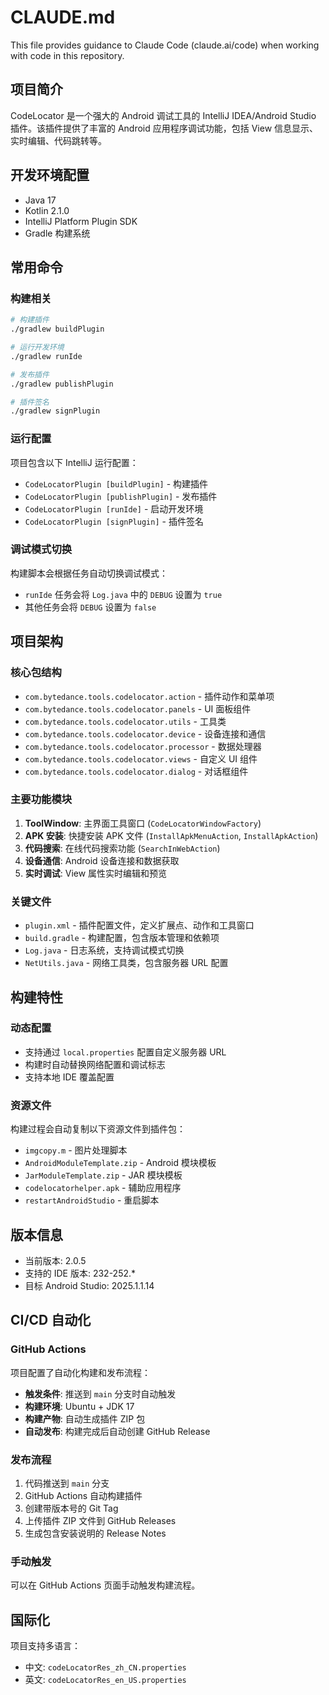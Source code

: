 # CLAUDE.md

This file provides guidance to Claude Code (claude.ai/code) when working with code in this repository.

## 项目简介

CodeLocator 是一个强大的 Android 调试工具的 IntelliJ IDEA/Android Studio 插件。该插件提供了丰富的 Android 应用程序调试功能，包括 View 信息显示、实时编辑、代码跳转等。

## 开发环境配置

- Java 17
- Kotlin 2.1.0
- IntelliJ Platform Plugin SDK
- Gradle 构建系统

## 常用命令

### 构建相关
```bash
# 构建插件
./gradlew buildPlugin

# 运行开发环境
./gradlew runIde

# 发布插件
./gradlew publishPlugin

# 插件签名
./gradlew signPlugin
```

### 运行配置
项目包含以下 IntelliJ 运行配置：
- `CodeLocatorPlugin [buildPlugin]` - 构建插件
- `CodeLocatorPlugin [publishPlugin]` - 发布插件  
- `CodeLocatorPlugin [runIde]` - 启动开发环境
- `CodeLocatorPlugin [signPlugin]` - 插件签名

### 调试模式切换
构建脚本会根据任务自动切换调试模式：
- `runIde` 任务会将 `Log.java` 中的 `DEBUG` 设置为 `true`
- 其他任务会将 `DEBUG` 设置为 `false`

## 项目架构

### 核心包结构
- `com.bytedance.tools.codelocator.action` - 插件动作和菜单项
- `com.bytedance.tools.codelocator.panels` - UI 面板组件
- `com.bytedance.tools.codelocator.utils` - 工具类
- `com.bytedance.tools.codelocator.device` - 设备连接和通信
- `com.bytedance.tools.codelocator.processor` - 数据处理器
- `com.bytedance.tools.codelocator.views` - 自定义 UI 组件
- `com.bytedance.tools.codelocator.dialog` - 对话框组件

### 主要功能模块
1. **ToolWindow**: 主界面工具窗口 (`CodeLocatorWindowFactory`)
2. **APK 安装**: 快捷安装 APK 文件 (`InstallApkMenuAction`, `InstallApkAction`)
3. **代码搜索**: 在线代码搜索功能 (`SearchInWebAction`)
4. **设备通信**: Android 设备连接和数据获取
5. **实时调试**: View 属性实时编辑和预览

### 关键文件
- `plugin.xml` - 插件配置文件，定义扩展点、动作和工具窗口
- `build.gradle` - 构建配置，包含版本管理和依赖项
- `Log.java` - 日志系统，支持调试模式切换
- `NetUtils.java` - 网络工具类，包含服务器 URL 配置

## 构建特性

### 动态配置
- 支持通过 `local.properties` 配置自定义服务器 URL
- 构建时自动替换网络配置和调试标志
- 支持本地 IDE 覆盖配置

### 资源文件
构建过程会自动复制以下资源文件到插件包：
- `imgcopy.m` - 图片处理脚本
- `AndroidModuleTemplate.zip` - Android 模块模板
- `JarModuleTemplate.zip` - JAR 模块模板
- `codelocatorhelper.apk` - 辅助应用程序
- `restartAndroidStudio` - 重启脚本

## 版本信息

- 当前版本: 2.0.5
- 支持的 IDE 版本: 232-252.*
- 目标 Android Studio: 2025.1.1.14

## CI/CD 自动化

### GitHub Actions
项目配置了自动化构建和发布流程：

- **触发条件**: 推送到 `main` 分支时自动触发
- **构建环境**: Ubuntu + JDK 17
- **构建产物**: 自动生成插件 ZIP 包
- **自动发布**: 构建完成后自动创建 GitHub Release

### 发布流程
1. 代码推送到 `main` 分支
2. GitHub Actions 自动构建插件
3. 创建带版本号的 Git Tag
4. 上传插件 ZIP 文件到 GitHub Releases
5. 生成包含安装说明的 Release Notes

### 手动触发
可以在 GitHub Actions 页面手动触发构建流程。

## 国际化

项目支持多语言：
- 中文: `codeLocatorRes_zh_CN.properties`
- 英文: `codeLocatorRes_en_US.properties`
